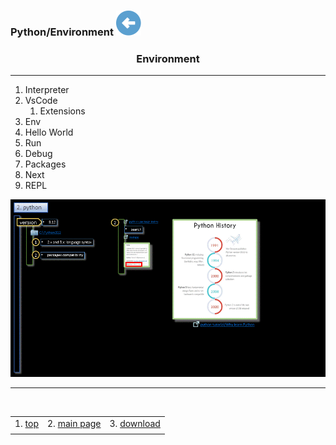 ### Python/Environment [![back](/assets/back.svg)](../README.md) 

<h3 align="center"> Environment</h3>

- - -

1. Interpreter
2. VsCode
    1. Extensions
3. Env
4. Hello World
5. Run
6. Debug
7. Packages
8. Next
7. REPL

![environment](./environment.gif)

- - -

<br>


|     |     |     |
| --- | --- | --- |
| 1. [top](#Environment) | 2. [main page](/README.md) | 3. [download](./environment.pptx) |
|     |     |     |


